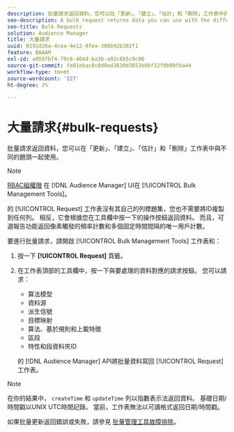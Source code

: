 ```yaml
---
description: 批量請求返回資料，您可以在「更新」、「建立」、「估計」和「刪除」工作表中與不同的題頭一起使用。
seo-description: A bulk request returns data you can use with the different headers in the Update, Create, Estimate, and Delete worksheets.
seo-title: Bulk Requests
solution: Audience Manager
title: 大量請求
uuid: 0192d26a-4cea-4e12-9fea-388b92b382f1
feature: BAAAM
exl-id: a0597bf4-79c8-404d-ba3b-a92c6b5c9c06
source-git-commit: fe01ebac8c0d0ad3630d3853e0bf32f0b00f6a44
workflow-type: tm+mt
source-wordcount: '227'
ht-degree: 2%

---
```


# 大量請求{#bulk-requests}

批量請求返回資料，您可以在「更新」、「建立」、「估計」和「刪除」工作表中與不同的題頭一起使用。

<!-- 

t_bulk_requests.xml

 -->

>[!NOTE]
>
>[RBAC組權限](../../features/administration/administration-overview.md) 在 [!DNL Audience Manager] UI在 [!UICONTROL Bulk Management Tools]。

的 [!UICONTROL Request] 工作表沒有其自己的列標題集，您也不需要將ID複製到任何列。 相反，它會根據您在工具欄中按一下的操作按鈕返回資料。 而且，可選報告功能返回像素觸發的頻率計數和多個固定時間間隔的唯一用戶計數。

要進行批量請求，請開啟 [!UICONTROL Bulk Management Tools] 工作表和：

1. 按一下 **[!UICONTROL Request]** 頁籤。
2. 在工作表頂部的工具欄中，按一下與要處理的資料對應的請求按鈕。 您可以請求：

   * 算法模型
   * 資料源
   * 派生信號
   * 目標映射
   * 算法、基於規則和上載特徵
   * 區段
   * 特性和段資料夾ID

   的 [!DNL Audience Manager] API將批量資料寫回 [!UICONTROL Request] 工作表。

>[!NOTE]
>
>在你的結果中， `createTime` 和 `updateTime` 列以指數表示法返回資料。 基礎日期/時間戳以UNIX UTC時間記錄。 當前，工作表無法以可讀格式返回日期/時間戳。

如果批量更新返回錯誤或失敗，請參見 [批量管理工具故障排除](../../reference/bulk-management-tools/bulk-troubleshooting.md)。
